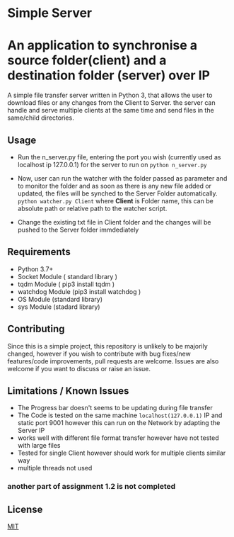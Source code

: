 # Simple Server
# An application to synchronise a source folder(client) and a destination folder (server) over IP

A simple file transfer server written in Python 3, that allows the user to download files or any changes from the Client to Server.
the server can handle and serve multiple clients at the same time and send files in the same/child directories.

## Usage
- Run the n_server.py file, entering the port you wish (currently used as localhost ip 127.0.0.1) for the server to run on 
    ```python n_server.py```

- Now, user can run the watcher with the folder passed as parameter and to monitor the folder and as soon as there is any new file added or updated, the files will be synched to the Server Folder automatically.
  ```python watcher.py Client``` where **Client** is Folder name, this can be absolute path or relative path to the watcher script.

- Change the existing txt file in Client folder and the changes will be pushed to the Server folder immdediately

## Requirements
- Python 3.7+
- Socket Module ( standard library )
- tqdm Module ( pip3 install tqdm  )
- watchdog Module (pip3 install watchdog )
- OS Module (standard library)
- sys Module (stadard library)

## Contributing
Since this is a simple project, this repository is unlikely to be majorily changed, however if you wish to contribute with bug fixes/new features/code improvements, pull requests are welcome. Issues are also welcome if you want to discuss or raise an issue.

## Limitations / Known Issues
- The Progress bar doesn't seems to be updating during file transfer
- The Code is tested on the same machine `localhost(127.0.0.1)` IP and static port 9001 however this can run on the Network by adapting the Server IP
- works well with different file format transfer however have not tested with large files
- Tested for single Client however should work for multiple clients similar way
- multiple threads not used

### another part of assignment 1.2 is not completed

## License
[MIT](https://choosealicense.com/licenses/mit/)
